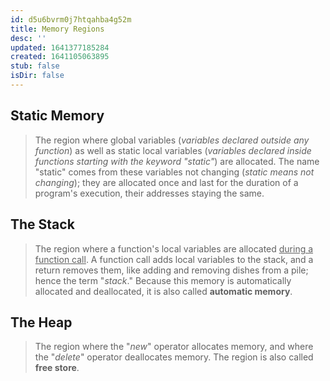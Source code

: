 ```yaml
---
id: d5u6bvrm0j7htqahba4g52m
title: Memory Regions
desc: ''
updated: 1641377185284
created: 1641105063895
stub: false
isDir: false
---
```



## Static Memory

> The region where global variables (_variables declared outside any function_) as well as static local variables (_variables declared inside functions starting with the keyword "static"_) are allocated. The name "static" comes from these variables not changing (_static means not changing_); they are allocated once and last for the duration of a program's execution, their addresses staying the same.

## The Stack

> The region where a function's local variables are allocated <u>during a function call</u>. A function call adds local variables to the stack, and a return removes them, like adding and removing dishes from a pile; hence the term "_stack_." Because this memory is automatically allocated and deallocated, it is also called **automatic memory**.

## The Heap

> The region where the "_new_" operator allocates memory, and where the "_delete_" operator deallocates memory. The region is also called **free store**.
